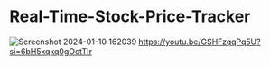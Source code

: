# Real-Time-Stock-Price-Tracker
![Screenshot 2024-01-10 162039](https://github.com/djdhairya/Real-Time-Stock-Price-Tracker/assets/99894946/722c931f-ba0d-49b8-9754-d19873cf0795)
https://youtu.be/GSHFzqqPq5U?si=6bH5xqkq0gOctTIr
